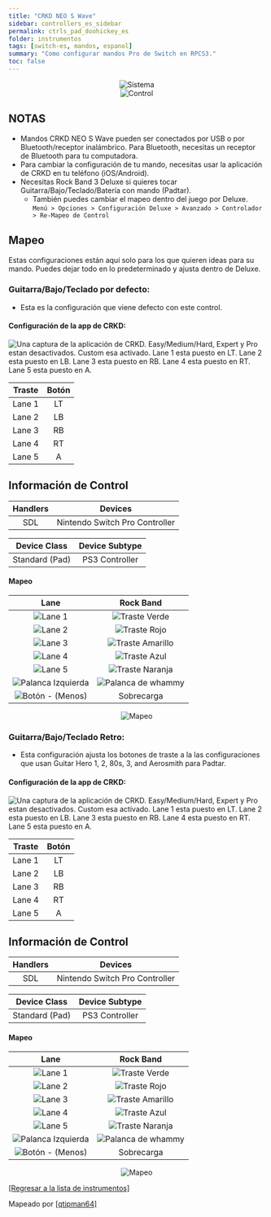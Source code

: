 ```yaml
---
title: "CRKD NEO S Wave"
sidebar: controllers_es_sidebar
permalink: ctrls_pad_doohickey_es
folder: instrumentos
tags: [switch-es, mandos, espanol]
summary: "Como configurar mandos Pro de Switch en RPCS3."
toc: false
---
```


<div align="center"> <img src="https://rb3pc.milohax.org/images/instruments/plat/switch.png" alt="Sistema" title="Sistema"></div>

<div align="center"> <img src="https://rb3pc.milohax.org/images/instruments/cont/swineos.png" alt="Control" title="Control"></div>

## NOTAS

* Mandos CRKD NEO S Wave pueden ser conectados por USB o por Bluetooth/receptor inalámbrico. Para Bluetooth, necesitas un receptor de Bluetooth para tu computadora.
* Para cambiar la configuración de tu mando, necesitas usar la aplicación de CRKD en tu teléfono (iOS/Android).
* Necesitas Rock Band 3 Deluxe si quieres tocar Guitarra/Bajo/Teclado/Batería con mando (Padtar).
	- También puedes cambiar el mapeo dentro del juego por Deluxe.  
	`Menú > Opciones > Configuración Deluxe > Avanzado > Controlador > Re-Mapeo de Control`

## Mapeo
Estas configuraciones están aquí solo para los que quieren ideas para su mando. Puedes dejar todo en lo predeterminado y ajusta dentro de Deluxe.

### Guitarra/Bajo/Teclado por defecto:
* Esta es la configuración que viene defecto con este control.

#### Configuración de la app de CRKD:

![Una captura de la aplicación de CRKD. Easy/Medium/Hard, Expert y Pro estan desactivados. Custom esa activado. Lane 1 esta puesto en LT. Lane 2 esta puesto en LB. Lane 3 esta puesto en RB. Lane 4 esta puesto en RT. Lane 5 esta puesto en A.](https://rb3pc.milohax.org/images/instruments/xtra/doohickey/custom.jpg "CRKD CTRL")

| Traste | Botón |
|:------:|:--:|
| Lane 1 | LT |
| Lane 2 | LB |
| Lane 3 | RB |
| Lane 4 | RT |
| Lane 5 | A |

## Información de Control

| Handlers | Devices |
|:--------:|:-----------------:|
| SDL | Nintendo Switch Pro Controller |

| Device Class | Device Subtype |
|:------------:|:--------------:|
| Standard (Pad) | PS3 Controller |

#### Mapeo

| **Lane** | **Rock Band** |
|:------------------:|:---------------------:|
| ![Lane 1](https://rb3pc.milohax.org/images/btns/doohickey/l1.png "Lane 1") | ![Traste Verde](https://rb3pc.milohax.org/images/btns/gtrs/gf.png "Traste Verde") |
| ![Lane 2](https://rb3pc.milohax.org/images/btns/doohickey/l2.png "Lane 2") | ![Traste Rojo](https://rb3pc.milohax.org/images/btns/gtrs/rf.png "Traste Rojo") |
| ![Lane 3](https://rb3pc.milohax.org/images/btns/doohickey/l3.png "Lane 3") | ![Traste Amarillo](https://rb3pc.milohax.org/images/btns/gtrs/yf.png "Traste Amarillo") |
| ![Lane 4](https://rb3pc.milohax.org/images/btns/doohickey/l4.png "Lane 4") | ![Traste Azul](https://rb3pc.milohax.org/images/btns/gtrs/bf.png "Traste Azul") |
| ![Lane 5](https://rb3pc.milohax.org/images/btns/doohickey/l5.png "Lane 5") | ![Traste Naranja](https://rb3pc.milohax.org/images/btns/gtrs/of.png "Traste Naranja") |
| ![Palanca Izquierda](https://rb3pc.milohax.org/images/btns/ctrls/swi/ls.png "Palanca Izquierda") | ![Palanca de whammy](https://rb3pc.milohax.org/images/btns/gtrs/wb.png "Palanca de whammy") |
| ![Botón - (Menos)](https://rb3pc.milohax.org/images/btns/ctrls/swi/minus.png "Botón - (Menos)") | Sobrecarga |

<div align="center"> <img src="https://rb3pc.milohax.org/images/instruments/maps/padswipromapping.png" alt="Mapeo" title="Mapeo"></div>

### Guitarra/Bajo/Teclado Retro:
* Esta configuración ajusta los botones de traste a la las configuraciones	 que usan Guitar Hero 1, 2, 80s, 3, and Aerosmith para Padtar.

#### Configuración de la app de CRKD:

![Una captura de la aplicación de CRKD. Easy/Medium/Hard, Expert y Pro estan desactivados. Custom esa activado. Lane 1 esta puesto en LT. Lane 2 esta puesto en LB. Lane 3 esta puesto en RB. Lane 4 esta puesto en RT. Lane 5 esta puesto en A.](https://rb3pc.milohax.org/images/instruments/xtra/doohickey/custom.jpg "CRKD CTRL")

| Traste | Botón |
|:------:|:--:|
| Lane 1 | LT |
| Lane 2 | LB |
| Lane 3 | RB |
| Lane 4 | RT |
| Lane 5 | A |

## Información de Control

| Handlers | Devices |
|:--------:|:-----------------:|
| SDL | Nintendo Switch Pro Controller |

| Device Class | Device Subtype |
|:------------:|:--------------:|
| Standard (Pad) | PS3 Controller |

#### Mapeo

| **Lane** | **Rock Band** |
|:------------------:|:---------------------:|
| ![Lane 1](https://rb3pc.milohax.org/images/btns/doohickey/l1.png "Lane 1") | ![Traste Verde](https://rb3pc.milohax.org/images/btns/gtrs/gf.png "Traste Verde") |
| ![Lane 2](https://rb3pc.milohax.org/images/btns/doohickey/l2.png "Lane 2") | ![Traste Rojo](https://rb3pc.milohax.org/images/btns/gtrs/rf.png "Traste Rojo") |
| ![Lane 3](https://rb3pc.milohax.org/images/btns/doohickey/l3.png "Lane 3") | ![Traste Amarillo](https://rb3pc.milohax.org/images/btns/gtrs/yf.png "Traste Amarillo") |
| ![Lane 4](https://rb3pc.milohax.org/images/btns/doohickey/l4.png "Lane 4") | ![Traste Azul](https://rb3pc.milohax.org/images/btns/gtrs/bf.png "Traste Azul") |
| ![Lane 5](https://rb3pc.milohax.org/images/btns/doohickey/l5.png "Lane 5") | ![Traste Naranja](https://rb3pc.milohax.org/images/btns/gtrs/of.png "Traste Naranja") |
| ![Palanca Izquierda](https://rb3pc.milohax.org/images/btns/ctrls/swi/ls.png "Palanca Izquierda") | ![Palanca de whammy](https://rb3pc.milohax.org/images/btns/gtrs/wb.png "Palanca de whammy") |
| ![Botón - (Menos)](https://rb3pc.milohax.org/images/btns/ctrls/swi/minus.png "Botón - (Menos)") | Sobrecarga |

<div align="center"> <img src="https://rb3pc.milohax.org/images/instruments/maps/padswipromapping.png" alt="Mapeo" title="Mapeo"></div>

[[Regresar a la lista de instrumentos]](https://rb3pc.milohax.org/ctrls_es#lista-de-instrumentos)

Mapeado por [[qtipman64]](https://www.twitch.tv/qtipman64)